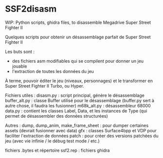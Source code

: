 # SSF2disasm
 WIP: Python scripts, ghidra files, to disassemble Megadrive Super Street Fighter II

Quelques scripts pour obtenir un désassemblage parfait de Super Street Fighter II

Les buts sont :
* des fichiers asm modifiables qui se compilent pour donner un jeu jouable
* l'extraction de toutes les données du jeu

À terme, pouvoir éditer le jeu (niveaux, personnages) et le transformer en Super Street Fighter II Turbo, ou Hyper.

Fichiers utiles :
disasm.py : script principal, génère le désassemblage
buffer_alt.py : classe Buffer utilisé pour le désassemblage (buffer.py sert à autre chose, il faudra les fusionner)
m68k_alt.py : désassembleur 68000
data.py : contient les classes Label, Data, et les instances de Type (qui permet de désassembler des données structurées)

Autres :
dump, dump_anim, make_frame_sheet : pour dumper certaines assets (devrait fusionner avec data)
gfx : classes Surface4bpp et VDP pour faciliter l'extraction de données
patch : pour créer des versions patchées du jeu (avec vie infinie / le débug test mode / etc.)

fichiers .bytes et répertoire ssf2.rep : fichiers ghidra